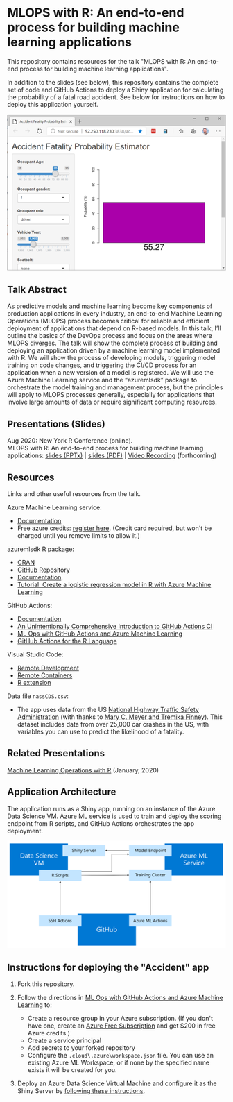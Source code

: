 # MLOPS with R: An end-to-end process for building machine learning applications

This repository contains resources for the talk "MLOPS with R: An end-to-end process for building machine learning applications".

In addition to the slides (see below), this repository contains the complete set of code and GitHub Actions to deploy a Shiny application for calculating the probability of a fatal road accident. See below for instructions on how to deploy this application yourself.

![Screenshot of Shiny app](accident-app.png)

## Talk Abstract

As predictive models and machine learning become key components of production applications in every industry, an end-to-end Machine Learning Operations (MLOPS) process becomes critical for reliable and efficient deployment of applications that depend on R-based models. In this talk, I’ll outline the basics of the DevOps process and focus on the areas where MLOPS diverges. The talk will show the complete process of building and deploying an application driven by a machine learning model implemented with R. We will show the process of developing models, triggering model training on code changes, and triggering the CI/CD process for an application when a new version of a model is registered. We will use the Azure Machine Learning service and the “azuremlsdk” package to orchestrate the model training and management process, but the principles will apply to MLOPS processes generally, especially for applications that involve large amounts of data or require significant computing resources.

## Presentations (Slides)

Aug 2020: New York R Conference (online).  
MLOPS with R: An end-to-end process for building machine learning applications: [slides (PPTx)]() | [slides (PDF)](slides.pdf) | [Video Recording]() (forthcoming) 

## Resources

Links and other useful resources from the talk.

Azure Machine Learning service:  
* [Documentation](https://docs.microsoft.com/azure/machine-learning/overview-what-is-azure-ml?WT.mc_id=aiml-2093-davidsmi)
* Free azure credits: [register here](https://aka.ms/AML-NYR). (Credit card required, but won't be charged until you remove limits to allow it.)

azuremlsdk R package: 

* [CRAN](https://cran.r-project.org/package=azuremlsdk)
* [GitHub Repository](https://github.com/azure/azureml-sdk-for-r)
* [Documentation](https://azure.github.io/azureml-sdk-for-r/reference/index.html). 
* [Tutorial: Create a logistic regression model in R with Azure Machine Learning](https://docs.microsoft.com/azure/machine-learning/tutorial-1st-r-experiment?WT.mc_id=aiml-2093-davidsmi)

GitHub Actions:
* [Documentation](https://docs.github.com/en/actions) 
* [An Unintentionally Comprehensive Introduction to GitHub Actions CI](https://dev.to/bnb/an-unintentionally-comprehensive-introduction-to-github-actions-ci-blm)
* [ML Ops with GitHub Actions and Azure Machine Learning](https://github.com/machine-learning-apps/ml-template-azure)
* [GitHub Actions for the R Language](https://github.com/r-lib/actions)

Visual Studio Code:

* [Remote Development](https://code.visualstudio.com/docs/remote/remote-overview?WT.mc_id=aiml-2093-davidsmi)
* [Remote Containers](https://code.visualstudio.com/docs/remote/create-dev-container?WT.mc_id=aiml-2093-davidsmi)
* [R extension](https://marketplace.visualstudio.com/items?itemName=Ikuyadeu.r?WT.mc_id=aiml-2093-davidsmi)

Data file `nassCDS.csv`:

* The app uses data from the US [National Highway Traffic Safety Administration](https://cdan.nhtsa.gov/tsftables/tsfar.htm) 
(with thanks to [Mary C. Meyer and Tremika Finney](https://www.stat.colostate.edu/~meyer/airbags.htm)).
This dataset includes data from over 25,000 car crashes in the US, with variables you can use to predict the likelihood of a fatality. 


## Related Presentations

[Machine Learning Operations with R](https://github.com/revodavid/mlops-r) (January, 2020)

## Application Architecture

The application runs as a Shiny app, running on an instance of the Azure Data Science VM. Azure ML service is used to train and deploy the scoring endpoint from R scripts, and GitHub Actions orchestrates the app deployment.

 ![Architecture](architecture.png)

## Instructions for deploying the "Accident" app

1. Fork this repository.

2. Follow the directions in [ML Ops with GitHub Actions and Azure Machine Learning](https://github.com/machine-learning-apps/ml-template-azure) to:

   * Create a resource group in your Azure subscription. (If you don't have one, create an [Azure Free Subscription](https://azure.microsoft.com/free/?WT.mc_id=aiml-2093-davidsmi) and get $200 in free Azure credits.)
   * Create a service principal
   * Add secrets to your forked repository
   * Configure the `.cloud\.azure\workspace.json` file. You can use an existing Azure ML Workspace, or if none by the specified name exists it will be created for you. 

3. Deploy an Azure Data Science Virtual Machine and configure it as the Shiny Server by [following these instructions](Setup-DSVM.md).

